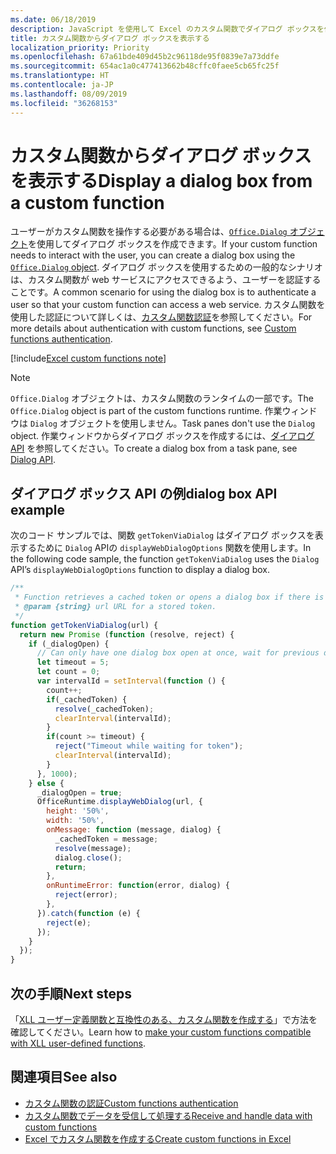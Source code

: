 ```yaml
---
ms.date: 06/18/2019
description: JavaScript を使用して Excel のカスタム関数でダイアログ ボックスを作成します。
title: カスタム関数からダイアログ ボックスを表示する
localization_priority: Priority
ms.openlocfilehash: 67a61bde409d45b2c96118de95f0839e7a73ddfe
ms.sourcegitcommit: 654ac1a0c477413662b48cffc0faee5cb65fc25f
ms.translationtype: HT
ms.contentlocale: ja-JP
ms.lasthandoff: 08/09/2019
ms.locfileid: "36268153"
---
```

# <a name="display-a-dialog-box-from-a-custom-function"></a><span data-ttu-id="d3d38-103">カスタム関数からダイアログ ボックスを表示する</span><span class="sxs-lookup"><span data-stu-id="d3d38-103">Display a dialog box from a custom function</span></span>

<span data-ttu-id="d3d38-104">ユーザーがカスタム関数を操作する必要がある場合は、[`Office.Dialog` オブジェクト](/javascript/api/office-runtime/officeruntime.dialog)を使用してダイアログ ボックスを作成できます。</span><span class="sxs-lookup"><span data-stu-id="d3d38-104">If your custom function needs to interact with the user, you can create a dialog box using the [`Office.Dialog` object](/javascript/api/office-runtime/officeruntime.dialog).</span></span> <span data-ttu-id="d3d38-105">ダイアログ ボックスを使用するための一般的なシナリオは、カスタム関数が web サービスにアクセスできるよう、ユーザーを認証することです。</span><span class="sxs-lookup"><span data-stu-id="d3d38-105">A common scenario for using the dialog box is to authenticate a user so that your custom function can access a web service.</span></span> <span data-ttu-id="d3d38-106">カスタム関数を使用した認証について詳しくは、[カスタム関数認証](./custom-functions-authentication.md)を参照してください。</span><span class="sxs-lookup"><span data-stu-id="d3d38-106">For more details about authentication with custom functions, see [Custom functions authentication](./custom-functions-authentication.md).</span></span>

[!include[Excel custom functions note](../includes/excel-custom-functions-note.md)]

>[!NOTE]
> <span data-ttu-id="d3d38-107">`Office.Dialog` オブジェクトは、カスタム関数のランタイムの一部です。</span><span class="sxs-lookup"><span data-stu-id="d3d38-107">The `Office.Dialog` object is part of the custom functions runtime.</span></span> <span data-ttu-id="d3d38-108">作業ウィンドウは `Dialog` オブジェクトを使用しません。</span><span class="sxs-lookup"><span data-stu-id="d3d38-108">Task panes don't use the `Dialog` object.</span></span> <span data-ttu-id="d3d38-109">作業ウィンドウからダイアログ ボックスを作成するには、[ダイアログ API](/office/dev/add-ins/develop/dialog-api-in-office-add-ins) を参照してください。</span><span class="sxs-lookup"><span data-stu-id="d3d38-109">To create a dialog box from a task pane, see [Dialog API](/office/dev/add-ins/develop/dialog-api-in-office-add-ins).</span></span>

## <a name="dialog-box-api-example"></a><span data-ttu-id="d3d38-110">ダイアログ ボックス API の例</span><span class="sxs-lookup"><span data-stu-id="d3d38-110">dialog box API example</span></span>

<span data-ttu-id="d3d38-111">次のコード サンプルでは、​​関数 `getTokenViaDialog` はダイアログ ボックスを表示するために `Dialog` APIの `displayWebDialogOptions` 関数を使用します。</span><span class="sxs-lookup"><span data-stu-id="d3d38-111">In the following code sample, the function `getTokenViaDialog` uses the `Dialog` API’s `displayWebDialogOptions` function to display a dialog box.</span></span>

```js
/**
 * Function retrieves a cached token or opens a dialog box if there is no saved token. Note that this is not a sufficient example of authentication but is intended to show the capabilities of the Dialog object.
 * @param {string} url URL for a stored token.
 */
function getTokenViaDialog(url) {
  return new Promise (function (resolve, reject) {
    if (_dialogOpen) {
      // Can only have one dialog box open at once, wait for previous dialog box's token
      let timeout = 5;
      let count = 0;
      var intervalId = setInterval(function () {
        count++;
        if(_cachedToken) {
          resolve(_cachedToken);
          clearInterval(intervalId);
        }
        if(count >= timeout) {
          reject("Timeout while waiting for token");
          clearInterval(intervalId);
        }
      }, 1000);
    } else {
      _dialogOpen = true;
      OfficeRuntime.displayWebDialog(url, {
        height: '50%',
        width: '50%',
        onMessage: function (message, dialog) {
          _cachedToken = message;
          resolve(message);
          dialog.close();
          return;
        },
        onRuntimeError: function(error, dialog) {
          reject(error);
        },
      }).catch(function (e) {
        reject(e);
      });
    }
  });
}
```

## <a name="next-steps"></a><span data-ttu-id="d3d38-112">次の手順</span><span class="sxs-lookup"><span data-stu-id="d3d38-112">Next steps</span></span>
<span data-ttu-id="d3d38-113">「[XLL ユーザー定義関数と互換性のある、カスタム関数を作成する](make-custom-functions-compatible-with-xll-udf.md)」で方法を確認してください。</span><span class="sxs-lookup"><span data-stu-id="d3d38-113">Learn how to [make your custom functions compatible with XLL user-defined functions](make-custom-functions-compatible-with-xll-udf.md).</span></span>

## <a name="see-also"></a><span data-ttu-id="d3d38-114">関連項目</span><span class="sxs-lookup"><span data-stu-id="d3d38-114">See also</span></span>

* [<span data-ttu-id="d3d38-115">カスタム関数の認証</span><span class="sxs-lookup"><span data-stu-id="d3d38-115">Custom functions authentication</span></span>](custom-functions-authentication.md)
* [<span data-ttu-id="d3d38-116">カスタム関数でデータを受信して​​処理する</span><span class="sxs-lookup"><span data-stu-id="d3d38-116">Receive and handle data with custom functions</span></span>](custom-functions-web-reqs.md)
* [<span data-ttu-id="d3d38-117">Excel でカスタム関数を作成する</span><span class="sxs-lookup"><span data-stu-id="d3d38-117">Create custom functions in Excel</span></span>](custom-functions-overview.md)
